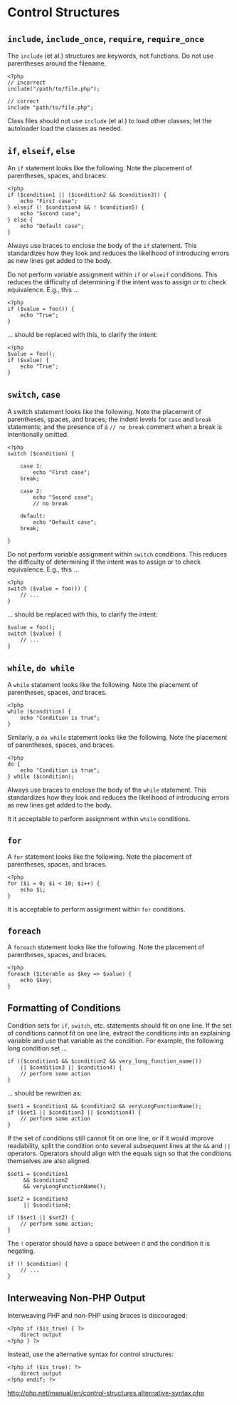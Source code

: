 Control Structures
==================

`include`, `include_once`, `require`, `require_once`
----------------------------------------------------

The `include` (et al.) structures are keywords, not functions. Do not use
parentheses around the filename.

    <?php
    // incorrect
    include("/path/to/file.php");
    
    // correct
    include "path/to/file.php";

Class files should not use `include` (et al.) to load other classes; let the
autoloader load the classes as needed.


`if`, `elseif`, `else`
----------------------

An `if` statement looks like the following. Note the placement of parentheses,
spaces, and braces:

    <?php
    if ($condition1 || ($condition2 && $condition3)) {
        echo "First case";
    } elseif (! $condition4 && ! $condition5) {
        echo "Second case";
    } else {
        echo "Default case";
    }

Always use braces to enclose the body of the `if` statement. This standardizes
how they look and reduces the likelihood of introducing errors as new lines
get added to the body.

Do not perform variable assignment within `if` or `elseif` conditions. This
reduces the difficulty of determining if the intent was to assign or to check
equivalence. E.g., this ...

    <?php
    if ($value = foo()) {
        echo "True";
    }

... should be replaced with this, to clarify the intent:

    <?php
    $value = foo();
    if ($value) {
        echo "True";
    }

    
`switch`, `case`
----------------    

A switch statement looks like the following. Note the placement of
parentheses, spaces, and braces; the indent levels for `case` and `break`
statements; and the presence of a `// no break` comment when a break is
intentionally omitted.

    <?php
    switch ($condition) {
        
        case 1:
            echo "First case";
        break;

        case 2:
            echo "Second case";
            // no break
        
        default:
            echo "Default case";
        break;
        
    }

Do not perform variable assignment within `switch` conditions. This reduces
the difficulty of determining if the intent was to assign or to check
equivalence. E.g., this ...

    <?php
    switch ($value = foo()) {
        // ...
    }

... should be replaced with this, to clarify the intent:

    $value = foo();
    switch ($value) {
        // ...
    }


`while`, `do while`
-------------------

A `while` statement looks like the following. Note the placement of
parentheses, spaces, and braces.

    <?php
    while ($condition) {
        echo "Condition is true";
    }

Similarly, a `do while` statement looks like the following. Note the placement
of parentheses, spaces, and braces.

    <?php
    do {
        echo "Condition is true";
    } while ($condition);

Always use braces to enclose the body of the `while` statement. This
standardizes how they look and reduces the likelihood of introducing errors as
new lines get added to the body.

It it acceptable to perform assignment within `while` conditions.


`for`
-----

A `for` statement looks like the following. Note the placement of parentheses,
spaces, and braces.

    <?php
    for ($i = 0; $i < 10; $i++) {
        echo $i;
    }
    
It is acceptable to perform assignment within `for` conditions.


`foreach`
---------
    
A `foreach` statement looks like the following. Note the placement of
parentheses, spaces, and braces.

    <?php
    foreach ($iterable as $key => $value) {
        echo $key;
    }


Formatting of Conditions
------------------------

Condition sets for `if`, `switch`, etc. statements should fit on one line. If
the set of conditions cannot fit on one line, extract the conditions into an
explaining variable and use that variable as the condition. For example, the
following long condition set ...

    if (($condition1 && $condition2 && very_long_function_name())
        || $condition3 || $condition4) {
        // perform some action
    }

... should be rewritten as:

    $set1 = $condition1 && $condition2 && veryLongFunctionName();
    if ($set1 || $condition3 || $condition4) {
        // perform some action
    }

If the set of conditions still cannot fit on one line, or if it would improve
readability, split the condition onto several subsequent lines at the `&&` and
`||` operators. Operators should align with the equals sign so that the
conditions themselves are also aligned.

    $set1 = $condition1
         && $condition2
         && veryLongFunctionName();
    
    $set2 = $condition3
         || $condition4;
    
    if ($set1 || $set2) {
        // perform some action;
    }
    
The `!` operator should have a space between it and the condition it is
negating.

    if (! $condition) {
        // ...
    }


Interweaving Non-PHP Output
---------------------------

Interweaving PHP and non-PHP using braces is discouraged:

    <?php if ($is_true) { ?>
        direct output
    <?php } ?>

Instead, use the alternative syntax for control structures:

    <?php if ($is_true): ?>
        direct output
    <?php endif; ?>
    
<http://php.net/manual/en/control-structures.alternative-syntax.php>
